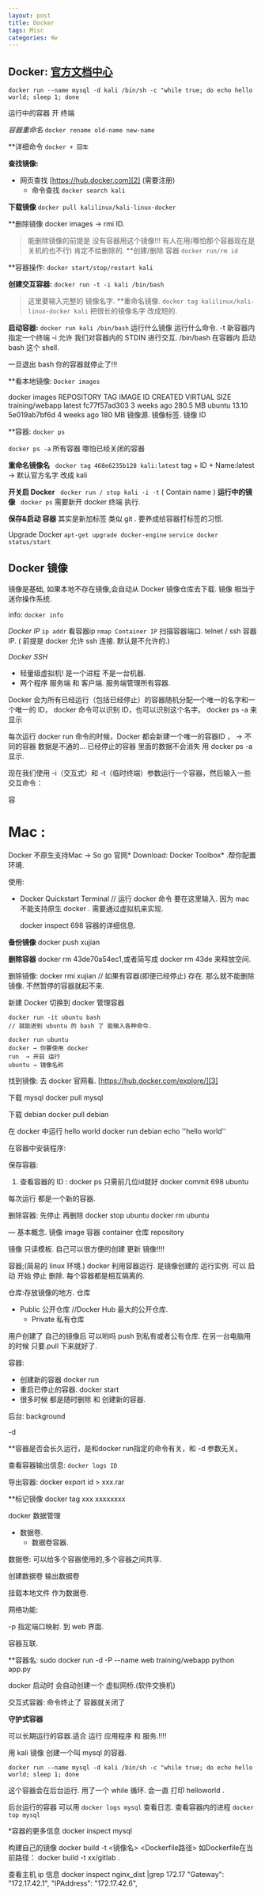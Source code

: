 ```yaml
---
layout: post
title: Docker
tags: Misc
categories: 👓
---
```


## Docker:    [官方文档中心][1]



`docker run --name mysql -d kali /bin/sh -c "while true; do echo hello world; sleep 1; done`


运行中的容器 开 终端



*容器重命名*
`docker rename old-name new-name`

**详细命令 `docker + 回车`

**查找镜像:**  
- 网页查找 [https://hub.docker.com][2] (需要注册)
	- 命令查找 `docker search kali`

**下载镜像**
`docker pull kalilinux/kali-linux-docker`

**删除镜像
docker images → rmi ID.   
> 能删除镜像的前提是 没有容器用这个镜像!!! 有人在用(哪怕那个容器现在是关机的也不行) 肯定不给删除的.
**创建/删除 容器
`docker run/rm id`

**容器操作:
`docker start/stop/restart kali`

**创建交互容器:** 
`docker run -t -i kali /bin/bash`
> 这里要输入完整的 镜像名字.
**重命名镜像.
`docker tag kalilinux/kali-linux-docker kali`
> 把很长的镜像名字 改成短的.

**启动容器:**
`docker run kali /bin/bash`
运行什么镜像 运行什么命令.
-t 新容器内指定一个终端
-i 允许 我们对容器内的 STDIN 进行交互.
/bin/bash   在容器内 启动 bash 这个 shell.

 一旦退出 bash  你的容器就停止了!!!


**看本地镜像:
`Docker images`

docker images
REPOSITORY       TAG      IMAGE ID      CREATED      VIRTUAL SIZE
training/webapp  latest   fc77f57ad303  3 weeks ago  280.5 MB
ubuntu           13.10    5e019ab7bf6d  4 weeks ago  180 MB
镜像源.          镜像标签.    镜像 ID

**容器:
`docker ps`

`docker ps -a`  所有容器 哪怕已经关闭的容器


**重命名镜像名**            ` docker tag 468e6235b128 kali:latest` tag + ID + Name:latest   → 默认官方名字 改成 kali 

**开关启 Docker**         ` docker run / stop kali -i -t` ( Contain name ) 
**运行中的镜像**           ` docker ps` 需要新开 docker 终端 执行. 

**保存&启动 容器**  其实是新加标签 类似 git . 要养成给容器打标签的习惯.

Upgrade Docker
`apt-get upgrade docker-engine`
`service docker status/start`


## Docker 镜像

镜像是基础, 如果本地不存在镜像,会自动从 Docker 镜像仓库去下载.
镜像 相当于 迷你操作系统.


info:
`docker info`

*Docker IP*
`ip addr`  看容器ip
`nmap Container IP` 扫描容器端口.
telnet / ssh 容器 IP.
( 前提是 docker 允许 ssh 连接. 默认是不允许的.)

*Docker SSH*

- 轻量级虚拟机! 是一个进程 不是一台机器.
- 两个程序  服务端 和 客户端.  服务端管理所有容器.


Docker 会为所有已经运行（包括已经停止）的容器随机分配一个唯一的名字和一个唯一的 ID，
docker 命令可以识别 ID，也可以识别这个名字。
	docker ps -a 来显示 


每次运行 docker run 命令的时候，Docker 都会新建一个唯一的容器ID ， → 不同的容器 数据是不通的... 
已经停止的容器 里面的数据不会消失  用 docker ps -a 显示.

现在我们使用 -i（交互式）和 -t（临时终端）参数运行一个容器，然后输入一些交互命令：

容


# Mac : 

Docker 不原生支持Mac → So go 官网* Download:  Docker Toolbox* .帮你配置环境. 

使用:
- Docker Quickstart Terminal
	// 运行 docker 命令 要在这里输入. 因为 mac 不能支持原生 docker . 需要通过虚拟机来实现.

	docker inspect 698 
容器的详细信息.


**备份镜像**    docker push xujian

**删除容器**   docker rm 43de70a54ec1,或者简写成 docker rm 43de    来释放空间.

删除镜像: docker rmi xujian
// 如果有容器(即便已经停止) 存在.  那么就不能删除镜像. 不然暂停的容器就起不来.




新建 Docker
切换到 docker
管理容器

	docker run -it ubuntu bash
	// 就能进到 ubuntu 的 bash 了 能输入各种命令.

	docker run ubuntu
	docker → 你要使用 docker
	run  → 开启 运行
	ubuntu → 镜像名称 


找到镜像:
去 docker 官网看. 
[https://hub.docker.com/explore/][3]


下载 mysql
	docker pull mysql

下载 debian
	docker pull debian
	

在 docker 中运行 hello world
	docker run debian echo ''hello world''


在容器中安装程序:



保存容器:
1. 查看容器的 ID :  docker ps 只需前几位id就好
	docker commit 698 ubuntu


每次运行 都是一个新的容器.



删除容器:
先停止 再删除
docker stop ubuntu
docker rm ubuntu






—
基本概念.
镜像 image
容器 container
仓库 repository


镜像 只读模板.
自己可以很方便的创建 更新 镜像!!!!


容器;(简易的 linux 环境.)
docker 利用容器运行. 是镜像创建的 运行实例.
可以 启动 开始 停止 删除.
每个容器都是相互隔离的.


仓库:存放镜像的地方.
仓库 
- Public 公开仓库
	//Docker Hub 最大的公开仓库.
	- Private 私有仓库

用户创建了 自己的镜像后 可以哟吗 push 到私有或者公有仓库. 在另一台电脑用的时候 只要.pull 下来就好了.








容器:
- 创建新的容器    docker run
- 重启已停止的容器. docker start
- 很多时候 都是随时删除 和 创建新的容器.


后台:
background

-d

**容器是否会长久运行，是和docker run指定的命令有关，和 -d 参数无关。


查看容器输出信息:
`docker logs ID`



导出容器:
docker export id \> xxx.rar



**标记镜像
docker tag xxx xxxxxxxx





docker 数据管理

- 数据卷.
	- 数据卷容器.

数据卷:
可以给多个容器使用的,多个容器之间共享.

创建数据卷
输出数据卷


挂载本地文件 作为数据卷.






网络功能:


-p 指定端口映射. 到 web 界面.


容器互联.


**容器名:
sudo docker run -d -P --name web training/webapp python app.py




docker 启动时
会自动创建一个 虚拟网桥.(软件交换机)




交互式容器:
命令终止了 容器就关闭了


**守护式容器**

可以长期运行的容器.适合 运行 应用程序 和 服务.!!!! 

 用 kali 镜像 创建一个叫 mysql 的容器.

`docker run --name mysql -d kali /bin/sh -c "while true; do echo hello world; sleep 1; done`

这个容器会在后台运行.
 用了一个  while 循环.  会一直 打印 helloworld . 

后台运行的容器 可以用  `docker logs mysql` 查看日志.
查看容器内的进程  `docker top mysql`




*容器的更多信息
docker inspect mysql





构建自己的镜像
docker build -t \<镜像名\> \<Dockerfile路径\>
如Dockerfile在当前路径：
docker build -t xx/gitlab .




查看主机 ip 信息
 docker inspect nginx_dist |grep 172.17
"Gateway": "172.17.42.1",
"IPAddress": "172.17.42.6",













[1]:	https://docs.docker.com
[2]:	https://hub.docker.com
[3]:	https://hub.docker.com/explore/